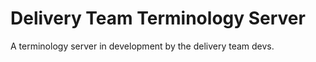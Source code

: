 Delivery Team Terminology Server
================================

A terminology server in development by the delivery team devs.
